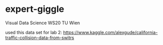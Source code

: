# expert-giggle
Visual Data Science WS20 TU Wien

used this data set for lab 2: https://www.kaggle.com/alexgude/california-traffic-collision-data-from-switrs
